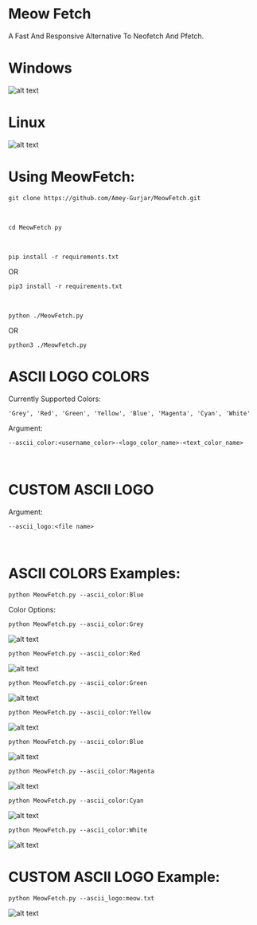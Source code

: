 # Meow Fetch
A Fast And Responsive Alternative To Neofetch And Pfetch.
# Windows
![alt text](https://github.com/Amey-Gurjar/MeowFetch/blob/master/images/win.png?raw=true)
# Linux
![alt text](https://github.com/Amey-Gurjar/MeowFetch/blob/master/images/linux.png?raw=true)
‎
‎
# Using MeowFetch:
```
git clone https://github.com/Amey-Gurjar/MeowFetch.git
```
‎
‎
```
cd MeowFetch py
```
‎
‎
```
pip install -r requirements.txt
```
OR
```
pip3 install -r requirements.txt
```
‎
‎
```
python ./MeowFetch.py
```
OR
```
python3 ./MeowFetch.py
```
# ASCII LOGO COLORS
Currently Supported Colors:
```
'Grey', 'Red', 'Green', 'Yellow', 'Blue', 'Magenta', 'Cyan', 'White'
```
Argument:
```
--ascii_color:<username_color>-<logo_color_name>-<text_color_name>
```
‎
‎
# CUSTOM ASCII LOGO
Argument:
```
--ascii_logo:<file name>
```
‎
‎
# ASCII COLORS Examples:
```
python MeowFetch.py --ascii_color:Blue
```
Color Options:
```
python MeowFetch.py --ascii_color:Grey
```
![alt text](https://github.com/Amey-Gurjar/MeowFetch/blob/master/images/greylogo.png?raw=true)
‎
‎
```
python MeowFetch.py --ascii_color:Red
```
![alt text](https://github.com/Amey-Gurjar/MeowFetch/blob/master/images/redlogo.png?raw=true)
‎
‎
```
python MeowFetch.py --ascii_color:Green
```
![alt text](https://github.com/Amey-Gurjar/MeowFetch/blob/master/images/greenlogo.png?raw=true)
‎
‎
```
python MeowFetch.py --ascii_color:Yellow
```
![alt text](https://github.com/Amey-Gurjar/MeowFetch/blob/master/images/yellowlogo.png?raw=true)
‎
‎
```
python MeowFetch.py --ascii_color:Blue
```
![alt text](https://github.com/Amey-Gurjar/MeowFetch/blob/master/images/bluelogo.png?raw=true)
‎
‎
```
python MeowFetch.py --ascii_color:Magenta
```
![alt text](https://github.com/Amey-Gurjar/MeowFetch/blob/master/images/magentalogo.png?raw=true)
‎
‎
```
python MeowFetch.py --ascii_color:Cyan
```
![alt text](https://github.com/Amey-Gurjar/MeowFetch/blob/master/images/cyanlogo.png?raw=true)
‎
‎
```
python MeowFetch.py --ascii_color:White
```
![alt text](https://github.com/Amey-Gurjar/MeowFetch/blob/master/images/whitelogo.png?raw=true)
‎
‎
# CUSTOM ASCII LOGO Example:
```
python MeowFetch.py --ascii_logo:meow.txt
```
![alt text](https://github.com/Amey-Gurjar/MeowFetch/blob/master/images/customlogo.png?raw=true)
‎
‎
